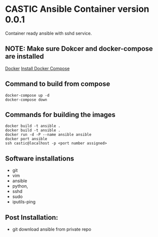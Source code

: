 # CASTIC Ansible Container version 0.0.1

Container ready ansible with sshd service.

## NOTE: Make sure Dokcer and docker-compose are installed

[Docker](https://docs.docker.com/) 
[Install Docker Compose](https://docs.docker.com/compose/install/)

## Command to build from compose

`docker-compose up -d`  
`docker-compose down`  

## Commands for building the images

`docker build -t ansible .`  
`docker build -t ansible .`  
`docker run -d -P --name ansible ansible`  
`docker port ansible`  
`ssh castic@localhost -p <port number assigned>`  

## Software installations

- git
- vim
- ansible
- python,
- sshd
- sudo
- iputils-ping

## Post Installation:

- git download ansible from private repo